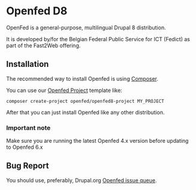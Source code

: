 # Openfed D8

OpenFed is a general-purpose, multilingual Drupal 8 distribution.

It is developed by/for the Belgian Federal Public Service for ICT (Fedict) as
part of the Fast2Web offering.


## Installation

The recommended way to install Openfed is using
[Composer](https://getcomposer.org/doc/00-intro.md#installation-linux-unix-osx).

You can use our [Openfed Project](https://github.com/openfed/openfed8-project/tree/6.x) template like:

```
composer create-project openfed/openfed8-project MY_PROJECT
```

After that you can just install Openfed like any other distribution.

### Important note

Make sure you are running the latest Openfed 4.x version before updating to Openfed 6.x

## Bug Report

You should use, preferably, Drupal.org [Openfed issue queue](https://www.drupal.org/project/issues/openfed). 